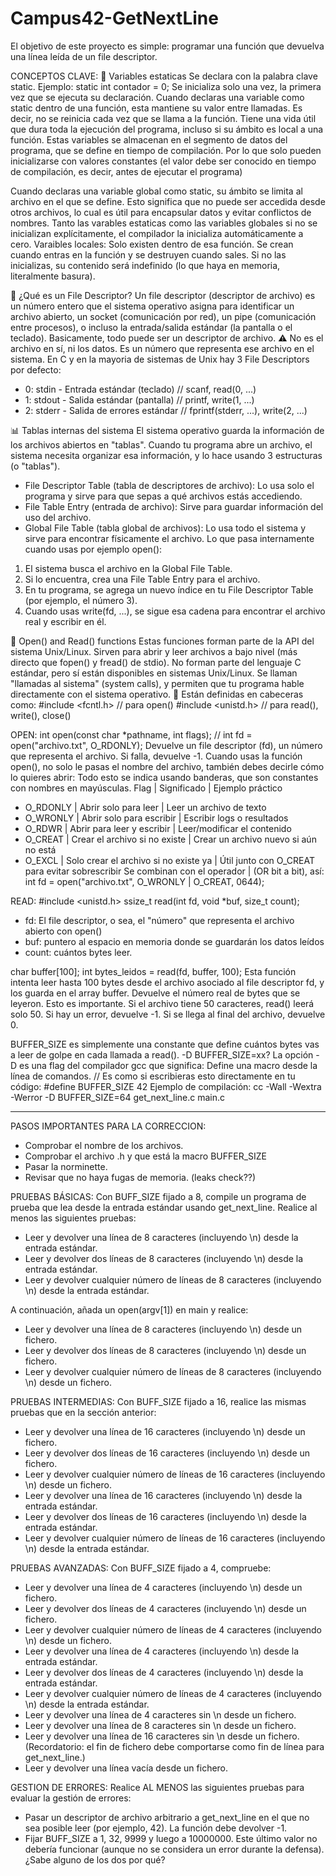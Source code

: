# Campus42-GetNextLine
El objetivo de este proyecto es simple: programar una función que devuelva una línea leída de un file descriptor.

CONCEPTOS CLAVE:
🔹 Variables estaticas
Se declara con la palabra clave static. Ejemplo: static int contador = 0;
Se inicializa solo una vez, la primera vez que se ejecuta su declaración.
Cuando declaras una variable como static dentro de una función, esta mantiene su valor entre llamadas. Es decir, no se reinicia cada vez que se llama a la función.
Tiene una vida útil que dura toda la ejecución del programa, incluso si su ámbito es local a una función.
Estas variables se almacenan en el segmento de datos del programa, que se define en tiempo de compilación. Por lo que solo pueden inicializarse con valores constantes (el valor debe ser conocido en tiempo de compilación, es decir, antes de ejecutar el programa)

Cuando declaras una variable global como static, su ámbito se limita al archivo en el que se define. Esto significa que no puede ser accedida desde otros archivos, lo cual es útil para encapsular datos y evitar conflictos de nombres.
Tanto las varables estaticas como las variables globales si no se inicializan explícitamente, el compilador la inicializa automáticamente a cero.
Varaibles locales: Solo existen dentro de esa función. Se crean cuando entras en la función y se destruyen cuando sales. Si no las inicializas, su contenido será indefinido (lo que haya en memoria, literalmente basura).

🔹 ¿Qué es un File Descriptor?
Un file descriptor (descriptor de archivo) es un número entero que el sistema operativo asigna para identificar un archivo abierto, un socket (comunicación por red), un pipe (comunicación entre procesos), o incluso la entrada/salida estándar (la pantalla o el teclado). Basicamente, todo puede ser un descriptor de archivo.
⚠️ No es el archivo en sí, ni los datos. Es un número que representa ese archivo en el sistema.
En C y en la mayoria de sistemas de Unix hay 3 File Descriptors por defecto:
- 0: stdin - Entrada estándar (teclado) // scanf, read(0, ...)
- 1: stdout - Salida estándar (pantalla) // printf, write(1, ...)
- 2: stderr - Salida de errores estándar // fprintf(stderr, ...), write(2, ...)

📊 Tablas internas del sistema
El sistema operativo guarda la información de los archivos abiertos en "tablas". Cuando tu programa abre un archivo, el sistema necesita organizar esa información, y lo hace usando 3 estructuras (o "tablas").
- File Descriptor Table (tabla de descriptores de archivo): Lo usa solo el programa y sirve para que sepas a qué archivos estás accediendo.
- File Table Entry (entrada de archivo): Sirve para guardar información del uso del archivo.
- Global File Table (tabla global de archivos): Lo usa todo el sistema	y sirve para encontrar físicamente el archivo.
Lo que pasa internamente cuando usas por ejemplo open():
1. El sistema busca el archivo en la Global File Table.
2. Si lo encuentra, crea una File Table Entry para el archivo.
3. En tu programa, se agrega un nuevo índice en tu File Descriptor Table (por ejemplo, el número 3).
4. Cuando usas write(fd, ...), se sigue esa cadena para encontrar el archivo real y escribir en él.

🔹 Open() and Read() functions
Estas funciones forman parte de la API del sistema Unix/Linux. Sirven para abrir y leer archivos a bajo nivel (más directo que fopen() y fread() de stdio).
No forman parte del lenguaje C estándar, pero sí están disponibles en sistemas Unix/Linux.
Se llaman "llamadas al sistema" (system calls), y permiten que tu programa hable directamente con el sistema operativo.
🔧 Están definidas en cabeceras como:
#include <fcntl.h>    // para open()
#include <unistd.h>   // para read(), write(), close()

OPEN: 
int open(const char *pathname, int flags); // int fd = open("archivo.txt", O_RDONLY);
Devuelve un file descriptor (fd), un número que representa el archivo. Si falla, devuelve -1.
Cuando usas la función open(), no solo le pasas el nombre del archivo, también debes decirle cómo lo quieres abrir:
Todo esto se indica usando banderas, que son constantes con nombres en mayúsculas.
Flag | Significado | Ejemplo práctico
- O_RDONLY | Abrir solo para leer | Leer un archivo de texto
- O_WRONLY | Abrir solo para escribir | Escribir logs o resultados
- O_RDWR | Abrir para leer y escribir | Leer/modificar el contenido
- O_CREAT | Crear el archivo si no existe | Crear un archivo nuevo si aún no está
- O_EXCL | Solo crear el archivo si no existe ya | Útil junto con O_CREAT para evitar sobrescribir
Se combinan con el operador | (OR bit a bit), así: int fd = open("archivo.txt", O_WRONLY | O_CREAT, 0644);

READ: 
#include <unistd.h>
ssize_t read(int fd, void *buf, size_t count);
- fd: El file descriptor, o sea, el "número" que representa el archivo abierto con open()
- buf: puntero al espacio en memoria donde se guardarán los datos leídos
- count: cuántos bytes leer.

char buffer[100];
int bytes_leidos = read(fd, buffer, 100);
Esta función intenta leer hasta 100 bytes desde el archivo asociado al file descriptor fd, y los guarda en el array buffer.
Devuelve el número real de bytes que se leyeron. Esto es importante.
Si el archivo tiene 50 caracteres, read() leerá solo 50.
Si hay un error, devuelve -1.
Si se llega al final del archivo, devuelve 0.

BUFFER_SIZE es simplemente una constante que define cuántos bytes vas a leer de golpe en cada llamada a read(). -D BUFFER_SIZE=xx?
La opción -D es una flag del compilador gcc que significa: Define una macro desde la línea de comandos. // Es como si escribieras esto directamente en tu código: #define BUFFER_SIZE 42
Ejemplo de compilación: cc -Wall -Wextra -Werror -D BUFFER_SIZE=64 get_next_line.c main.c

___________

PASOS IMPORTANTES PARA LA CORRECCION:

- Comprobar el nombre de los archivos.
- Comprobar el archivo .h y que está la macro BUFFER_SIZE
- Pasar la norminette.
- Revisar que no haya fugas de memoria. (leaks check??)

PRUEBAS BÁSICAS:
Con BUFF_SIZE fijado a 8, compile un programa de prueba que lea desde la entrada estándar usando get_next_line. Realice al menos las siguientes pruebas:
- Leer y devolver una línea de 8 caracteres (incluyendo \n) desde la entrada estándar.
- Leer y devolver dos líneas de 8 caracteres (incluyendo \n) desde la entrada estándar.
- Leer y devolver cualquier número de líneas de 8 caracteres (incluyendo \n) desde la entrada estándar.

A continuación, añada un open(argv[1]) en main y realice:
- Leer y devolver una línea de 8 caracteres (incluyendo \n) desde un fichero.
- Leer y devolver dos líneas de 8 caracteres (incluyendo \n) desde un fichero.
- Leer y devolver cualquier número de líneas de 8 caracteres (incluyendo \n) desde un fichero.

PRUEBAS INTERMEDIAS:
Con BUFF_SIZE fijado a 16, realice las mismas pruebas que en la sección anterior:
- Leer y devolver una línea de 16 caracteres (incluyendo \n) desde un fichero.
- Leer y devolver dos líneas de 16 caracteres (incluyendo \n) desde un fichero.
- Leer y devolver cualquier número de líneas de 16 caracteres (incluyendo \n) desde un fichero.
- Leer y devolver una línea de 16 caracteres (incluyendo \n) desde la entrada estándar.
- Leer y devolver dos líneas de 16 caracteres (incluyendo \n) desde la entrada estándar.
- Leer y devolver cualquier número de líneas de 16 caracteres (incluyendo \n) desde la entrada estándar.

PRUEBAS AVANZADAS:
Con BUFF_SIZE fijado a 4, compruebe:
- Leer y devolver una línea de 4 caracteres (incluyendo \n) desde un fichero.
- Leer y devolver dos líneas de 4 caracteres (incluyendo \n) desde un fichero.
- Leer y devolver cualquier número de líneas de 4 caracteres (incluyendo \n) desde un fichero.
- Leer y devolver una línea de 4 caracteres (incluyendo \n) desde la entrada estándar.
- Leer y devolver dos líneas de 4 caracteres (incluyendo \n) desde la entrada estándar.
- Leer y devolver cualquier número de líneas de 4 caracteres (incluyendo \n) desde la entrada estándar.
- Leer y devolver una línea de 4 caracteres sin \n desde un fichero.
- Leer y devolver una línea de 8 caracteres sin \n desde un fichero.
- Leer y devolver una línea de 16 caracteres sin \n desde un fichero. (Recordatorio: el fin de fichero debe comportarse como fin de línea para get_next_line.)
- Leer y devolver una línea vacía desde un fichero.

GESTION DE ERRORES:
Realice AL MENOS las siguientes pruebas para evaluar la gestión de errores:
- Pasar un descriptor de archivo arbitrario a get_next_line en el que no sea posible leer (por ejemplo, 42). La función debe devolver -1.
- Fijar BUFF_SIZE a 1, 32, 9999 y luego a 10000000. Este último valor no debería funcionar (aunque no se considera un error durante la defensa). ¿Sabe alguno de los dos por qué?






